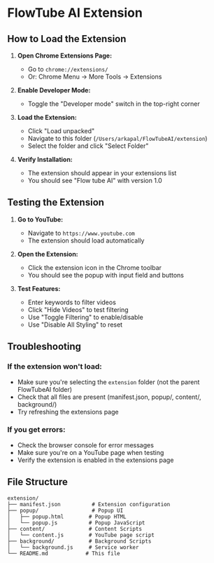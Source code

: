 # FlowTube AI Extension

## How to Load the Extension

1. **Open Chrome Extensions Page:**
   - Go to `chrome://extensions/`
   - Or: Chrome Menu → More Tools → Extensions

2. **Enable Developer Mode:**
   - Toggle the "Developer mode" switch in the top-right corner

3. **Load the Extension:**
   - Click "Load unpacked"
   - Navigate to this folder (`/Users/arkapal/FlowTubeAI/extension`)
   - Select the folder and click "Select Folder"

4. **Verify Installation:**
   - The extension should appear in your extensions list
   - You should see "Flow tube AI" with version 1.0

## Testing the Extension

1. **Go to YouTube:**
   - Navigate to `https://www.youtube.com`
   - The extension should load automatically

2. **Open the Extension:**
   - Click the extension icon in the Chrome toolbar
   - You should see the popup with input field and buttons

3. **Test Features:**
   - Enter keywords to filter videos
   - Click "Hide Videos" to test filtering
   - Use "Toggle Filtering" to enable/disable
   - Use "Disable All Styling" to reset

## Troubleshooting

### If the extension won't load:
- Make sure you're selecting the `extension` folder (not the parent FlowTubeAI folder)
- Check that all files are present (manifest.json, popup/, content/, background/)
- Try refreshing the extensions page

### If you get errors:
- Check the browser console for error messages
- Make sure you're on a YouTube page when testing
- Verify the extension is enabled in the extensions page

## File Structure
```
extension/
├── manifest.json          # Extension configuration
├── popup/                 # Popup UI
│   ├── popup.html        # Popup HTML
│   └── popup.js          # Popup JavaScript
├── content/              # Content Scripts
│   └── content.js        # YouTube page script
├── background/           # Background Scripts
│   └── background.js     # Service worker
└── README.md            # This file
```
